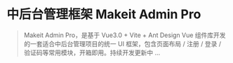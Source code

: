 # 中后台管理框架 Makeit Admin Pro

> Makeit Admin Pro，是基于 Vue3.0 + Vite + Ant Design Vue 组件库开发的一套适合中后台管理项目的统一 UI 框架，包含页面布局 / 注册 / 登录 / 验证码等常用模块，开箱即用。持续开发更新中 ...

